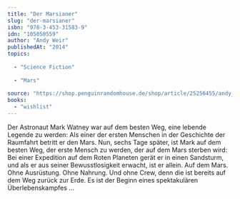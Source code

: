 ```yaml
---
title: "Der Marsianer"
slug: "der-marsianer"
isbn: "978-3-453-31583-9"
idn: "105050559"
author: "Andy Weir"
publishedAt: "2014"
topics:
  
  - "Science Fiction"
    
  - "Mars"
    
source: "https://shop.penguinrandomhouse.de/shop/article/25256455/andy_weir_der_marsianer.html"
books: 
  - "wishlist"
---
```

Der Astronaut Mark Watney war auf dem besten Weg, eine lebende Legende zu 
werden: Als einer der ersten Menschen in der Geschichte der Raumfahrt betritt 
er den Mars. Nun, sechs Tage später, ist Mark auf dem besten Weg, der erste 
Mensch zu werden, der auf dem Mars sterben wird: Bei einer Expedition auf dem 
Roten Planeten gerät er in einen Sandsturm, und als er aus seiner 
Bewusstlosigkeit erwacht, ist er allein. Auf dem Mars. Ohne Ausrüstung. Ohne 
Nahrung. Und ohne Crew, denn die ist bereits auf dem Weg zurück zur Erde. Es 
ist der Beginn eines spektakulären Überlebenskampfes ...
